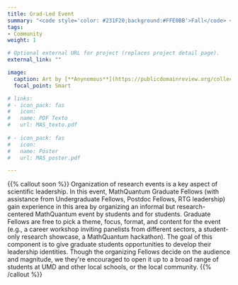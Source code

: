 ```yaml
---
title: Grad-Led Event
summary: "<code style='color: #231F20;background:#FFE0BB'>Fall</code> <br> An event imagined and organized by MathQuantum graduate fellows with assistance from the RTG community. Topics and format vary."
tags:
- Community
weight: 1

# Optional external URL for project (replaces project detail page).
external_link: ""

image:
  caption: Art by [**Anynomous**](https://publicdomainreview.org/collection/solid-objects)
  focal_point: Smart

# links:
# - icon_pack: fas
#   icon:
#   name: PDF Texto
#   url: MAS_texto.pdf
  
# - icon_pack: fas
#   icon:
#   name: Póster
#   url: MAS_poster.pdf

---
```


{{% callout soon %}}
Organization of research events is a key aspect of scientific leadership. In this event, MathQuantum Graduate Fellows (with assistance from Undergraduate Fellows, Postdoc Fellows, RTG leadership) gain experience in this area by organizing an informal but research-centered MathQuantum event by students and for students. Graduate Fellows are free to pick a theme, focus, format, and content for the event (e.g., a career workshop inviting panelists from different sectors, a student-only research showcase, a MathQuantum hackathon). The goal of this component is to give graduate students opportunities to develop their leadership identities. Though the organizing Fellows decide on the audience and magnitude, we they're encouraged to open it up to a broad range of students at UMD and other local schools, or the local community.
{{% /callout %}}
